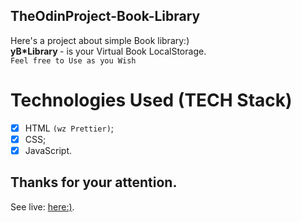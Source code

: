 ## TheOdinProject-Book-Library

Here's a project about simple Book library:)<br>
<b>yB*Library </b> - is your Virtual Book LocalStorage.<br>
`Feel free to Use as you Wish`

# Technologies Used (TECH Stack)

- [x] HTML `(wz Prettier)`;
- [x] CSS;
- [x] JavaScript.

## Thanks for your attention.

See live: <a href="https://tezv-book-library.netlify.app/">here:)</a>.